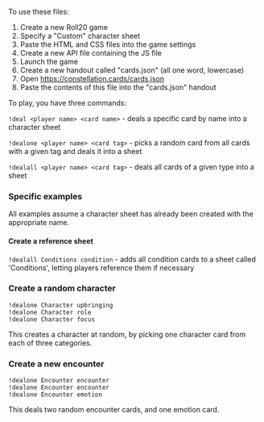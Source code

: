 To use these files:

1. Create a new Roll20 game
2. Specify a "Custom" character sheet
3. Paste the HTML and CSS files into the game settings
4. Create a new API file containing the JS file
5. Launch the game
6. Create a new handout called "cards.json" (all one word, lowercase)
7. Open https://constellation.cards/cards.json
8. Paste the contents of this file into the "cards.json" handout

To play, you have three commands:

`!deal <player name> <card name>` - deals a specific card by name into a character sheet

`!dealone <player name> <card tag>` - picks a random card from all cards with a given tag and deals it into a sheet

`!dealall <player name> <card tag>` - deals all cards of a given type into a sheet

### Specific examples

All examples assume a character sheet has already been created with the appropriate name.

#### Create a reference sheet

`!dealall Conditions condition` - adds all condition cards to a sheet called 'Conditions', letting players reference them if necessary

### Create a random character

```
!dealone Character upbringing
!dealone Character role
!dealone Character focus
```

This creates a character at random, by picking one character card from each of three categories.

### Create a new encounter

```
!dealone Encounter encounter
!dealone Encounter encounter
!dealone Encounter emotion
```

This deals two random encounter cards, and one emotion card.